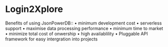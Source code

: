 # Login2Xplore
Benefits of using JsonPowerDB::
•	minimum development cost
•	serverless support
•	maximise data processing performance
•	minimum time to market
•	minimize total cost of onwership
•	high availablility
•	Pluggable API framework for easy intergration into projects
